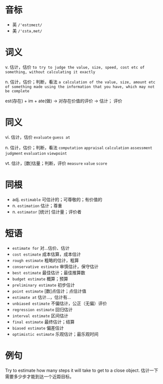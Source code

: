 # 音标

- 英 `/'estɪmeɪt/`
- 美 `/'ɛstə,met/`

# 词义

v. 估计，估价
`to try to judge the value, size, speed, cost etc of something, without calculating it exactly`

n. 估计，估价；判断，看法
`a calculation of the value, size, amount etc of something made using the information that you have, which may not be complete`



est(存在) + im + ate(做) → 对存在价值的评价 → 估计； 评价

# 同义

vi. 估计，估价
`evaluate` `guess at`

n. 估计，估价；判断，看法
`computation` `appraisal` `calculation` `assessment` `judgment` `evaluation` `viewpoint`

vt. 估计，[数]估量；判断，评价
`measure` `value` `score`

# 同根

- adj. `estimable` 可估计的；可尊敬的；有价值的
- n. `estimation` 估计；尊重
- n. `estimator` [统计] 估计量；评价者

# 短语

- `estimate for` 对…估价、估计
- `cost estimate` 成本估算，成本估计
- `rough estimate` 粗略的估计，粗算
- `conservative estimate` 审慎估计，保守估计
- `best estimate` 最佳估计；最佳推算数
- `budget estimate` 概算；预算
- `preliminary estimate` 初步估计
- `point estimate` [数]点估计；点估计值
- `estimate at` 估计…，估计有…
- `unbiased estimate` 不偏估计，公正（无偏）评价
- `regression estimate` 回归估计
- `interval estimate` 区间估计
- `final estimate` 最终估计；结算
- `biased estimate` 偏差估计
- `optimistic estimate` 乐观估计；最乐观时间

# 例句

Try to estimate how many steps it will take to get to a close object.
估计一下需要多少步才能到达一个近距目标。


